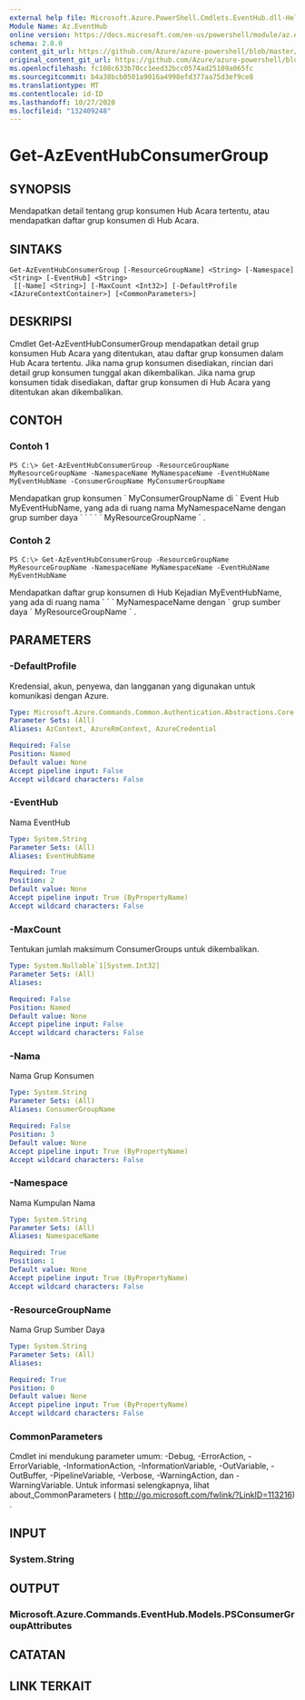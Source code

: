 ```yaml
---
external help file: Microsoft.Azure.PowerShell.Cmdlets.EventHub.dll-Help.xml
Module Name: Az.EventHub
online version: https://docs.microsoft.com/en-us/powershell/module/az.eventhub/get-azeventhubconsumergroup
schema: 2.0.0
content_git_url: https://github.com/Azure/azure-powershell/blob/master/src/EventHub/EventHub/help/Get-AzEventHubConsumerGroup.md
original_content_git_url: https://github.com/Azure/azure-powershell/blob/master/src/EventHub/EventHub/help/Get-AzEventHubConsumerGroup.md
ms.openlocfilehash: fc108c633b70cc1eed32bcc0574ad25109a065fc
ms.sourcegitcommit: b4a38bcb0501a9016a4998efd377aa75d3ef9ce8
ms.translationtype: MT
ms.contentlocale: id-ID
ms.lasthandoff: 10/27/2020
ms.locfileid: "132409248"
---
```

# Get-AzEventHubConsumerGroup

## SYNOPSIS
Mendapatkan detail tentang grup konsumen Hub Acara tertentu, atau mendapatkan daftar grup konsumen di Hub Acara.

## SINTAKS

```
Get-AzEventHubConsumerGroup [-ResourceGroupName] <String> [-Namespace] <String> [-EventHub] <String>
 [[-Name] <String>] [-MaxCount <Int32>] [-DefaultProfile <IAzureContextContainer>] [<CommonParameters>]
```

## DESKRIPSI
Cmdlet Get-AzEventHubConsumerGroup mendapatkan detail grup konsumen Hub Acara yang ditentukan, atau daftar grup konsumen dalam Hub Acara tertentu.
Jika nama grup konsumen disediakan, rincian dari detail grup konsumen tunggal akan dikembalikan.
Jika nama grup konsumen tidak disediakan, daftar grup konsumen di Hub Acara yang ditentukan akan dikembalikan.

## CONTOH

### Contoh 1
```
PS C:\> Get-AzEventHubConsumerGroup -ResourceGroupName MyResourceGroupName -NamespaceName MyNamespaceName -EventHubName MyEventHubName -ConsumerGroupName MyConsumerGroupName
```

Mendapatkan grup konsumen \` MyConsumerGroupName di \` Event Hub MyEventHubName, yang ada di ruang nama MyNamespaceName dengan grup sumber daya \` \` \` \` \` MyResourceGroupName \` .

### Contoh 2
```
PS C:\> Get-AzEventHubConsumerGroup -ResourceGroupName MyResourceGroupName -NamespaceName MyNamespaceName -EventHubName MyEventHubName
```

Mendapatkan daftar grup konsumen di Hub Kejadian MyEventHubName, yang ada di ruang nama \` \` \` MyNamespaceName dengan \` grup sumber daya \` MyResourceGroupName \` .

## PARAMETERS

### -DefaultProfile
Kredensial, akun, penyewa, dan langganan yang digunakan untuk komunikasi dengan Azure.

```yaml
Type: Microsoft.Azure.Commands.Common.Authentication.Abstractions.Core.IAzureContextContainer
Parameter Sets: (All)
Aliases: AzContext, AzureRmContext, AzureCredential

Required: False
Position: Named
Default value: None
Accept pipeline input: False
Accept wildcard characters: False
```

### -EventHub
Nama EventHub

```yaml
Type: System.String
Parameter Sets: (All)
Aliases: EventHubName

Required: True
Position: 2
Default value: None
Accept pipeline input: True (ByPropertyName)
Accept wildcard characters: False
```

### -MaxCount
Tentukan jumlah maksimum ConsumerGroups untuk dikembalikan.

```yaml
Type: System.Nullable`1[System.Int32]
Parameter Sets: (All)
Aliases:

Required: False
Position: Named
Default value: None
Accept pipeline input: False
Accept wildcard characters: False
```

### -Nama
Nama Grup Konsumen

```yaml
Type: System.String
Parameter Sets: (All)
Aliases: ConsumerGroupName

Required: False
Position: 3
Default value: None
Accept pipeline input: True (ByPropertyName)
Accept wildcard characters: False
```

### -Namespace
Nama Kumpulan Nama

```yaml
Type: System.String
Parameter Sets: (All)
Aliases: NamespaceName

Required: True
Position: 1
Default value: None
Accept pipeline input: True (ByPropertyName)
Accept wildcard characters: False
```

### -ResourceGroupName
Nama Grup Sumber Daya

```yaml
Type: System.String
Parameter Sets: (All)
Aliases:

Required: True
Position: 0
Default value: None
Accept pipeline input: True (ByPropertyName)
Accept wildcard characters: False
```

### CommonParameters
Cmdlet ini mendukung parameter umum: -Debug, -ErrorAction, -ErrorVariable, -InformationAction, -InformationVariable, -OutVariable, -OutBuffer, -PipelineVariable, -Verbose, -WarningAction, dan -WarningVariable. Untuk informasi selengkapnya, lihat about_CommonParameters ( http://go.microsoft.com/fwlink/?LinkID=113216) .

## INPUT

### System.String

## OUTPUT

### Microsoft.Azure.Commands.EventHub.Models.PSConsumerGroupAttributes

## CATATAN

## LINK TERKAIT
